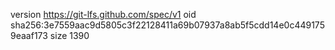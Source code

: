 version https://git-lfs.github.com/spec/v1
oid sha256:3e7559aac9d5805c3f22128411a69b07937a8ab5f5cdd14e0c4491759eaaf173
size 1390
